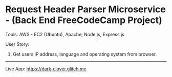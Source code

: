 # Request Header Parser Microservice - (Back End FreeCodeCamp Project)

Tools: AWS - EC2 (Ubuntu), Apache, Node.js, Express.js


User Story:

1. Get users IP address, language and operating system from browser.

----------------------------------------------------------------------------------------------------------------------------------

Live App: https://dark-clover.glitch.me
